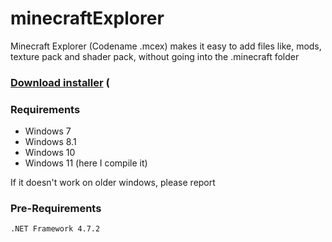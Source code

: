 # minecraftExplorer
Minecraft Explorer (Codename .mcex) makes it easy to add files like, mods, texture pack and shader pack, without going into the .minecraft folder

### [Download installer](https://raw.githubusercontent.com/grpzz/.mcex/master/mcexInstaller/bin/mcexInstaller.exe) (

### Requirements
 - Windows 7
 - Windows 8.1
 - Windows 10
 - Windows 11 (here I compile it)

If it doesn't work on older windows, please report

### Pre-Requirements
```
.NET Framework 4.7.2
```

